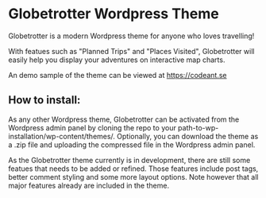 # Globetrotter Wordpress Theme

Globetrotter is a modern Wordpress theme for anyone who loves travelling!

With featues such as "Planned Trips" and "Places Visited", Globetrotter will easily help you display your adventures on interactive map charts.

An demo sample of the theme can be viewed at https://codeant.se

## How to install:

As any other Wordpress theme, Globetrotter can be activated from the Wordpress admin panel by cloning the repo to your path-to-wp-installation/wp-content/themes/.
Optionally, you can download the theme as a .zip file and uploading the compressed file in the Wordpress admin panel.

As the Globetrotter theme currently is in development, there are still some featues that needs to be added or refined. Those features include post tags, better comment styling and some more layout options.
Note however that all major features already are included in the theme.